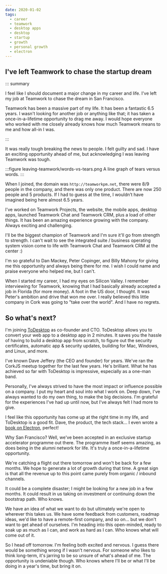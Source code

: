 ```yaml
---
date: 2020-01-02
tags:
  - career
  - teamwork
  - desktop apps
  - desktop
  - startup
  - growth
  - personal growth
  - electron
---
```


## I've left Teamwork to chase the startup dream

::: summary

I feel like I should document a major change in my career and life. I've left my job at Teamwork to chase the dream in San Francisco. 

Teamwork has been a massive part of my life. It has been a fantastic 6.5 years. I wasn't looking for another job or anything like that; it has taken a once-in-a-lifetime opportunity to drag me away. I would hope everyone who worked with me closely already knows how much Teamwork means to me and how all-in I was.

:::

It was really tough breaking the news to people. I felt guilty and sad. I have an exciting opportunity ahead of me, but acknowledging I was leaving Teamwork was tough.

:::figure leaving-teamwork/words-vs-tears.png A line graph of tears versus words.
:::

When I joined, the domain was `http://teamworkpm.net`, there were 8/9 people in the company, and there was only one product. There are now 250 people and 5 products. If I had to guess at the time, I wouldn’t have imagined being here almost 6.5 years.

I've worked on Teamwork Projects, the website, the mobile apps, desktop apps, launched Teamwork Chat and Teamwork CRM, plus a load of other things. It has been an amazing experience growing with the company. Always exciting and challenging.

I'll be the biggest champion of Teamwork and I'm sure it'll go from strength to strength. I can't wait to see the integrated suite / business operating system vision come to life with Teamwork Chat and Teamwork CRM at the center :)

I'm so grateful to Dan Mackey, Peter Copinger, and Billy Mahony for giving me this opportunity and always being there for me. I wish I could name and praise everyone who helped me, but I can't.

When I started my career, I had my eyes on Silicon Valley. I remember interviewing for Teamwork, knowing that I had basically already accepted a job in Florida (for more money). A foot in the US door, I thought. It was Peter's ambition and drive that won me over. I really believed this little company in Cork was going to "take over the world". And I have no regrets.

## So what's next?

I'm joining [ToDesktop](https://todesktop.com) as co-founder and CTO. ToDesktop allows you  to convert your web app to a desktop app in 2 minutes. It saves you the hassle of having to build a desktop app from scratch, to figure out the security certificates, automatic app & security updates, building for Mac, Windows, and Linux, and more.

I've known Dave Jeffery (the CEO and founder) for years. We've ran the CorkJS meetup together for the last few years. He's brilliant. What he has achieved so far with ToDesktop is impressive, especially as a one-man band.

Personally, I've always strived to have the most impact or influence possible on a company. I put my heart and soul into what I work on. Deep down, I've always wanted to do my own thing, to make the big decisions. I'm grateful for the experiences I've had up until now, but I've always felt I had more to give.

I feel like this opportunity has come up at the right time in my life, and ToDesktop is a good fit. Dave, the product, the tech stack... I even wrote a [book on Electron](http://shop.oreilly.com/product/9781939902344.do), perfect!

Why San Francisco?  Well, we've been accepted in an exclusive startup accelerator programme out there. The programme itself seems amazing, as does being in the alumni network for life. It's truly a once-in-a-lifetime opportunity.

We're catching a flight out there tomorrow and won't be back for a few months. We hope to generate a lot of growth during that time. A great sign is that all the revenue up to this point came purely from organic / inbound channels.

It could be a complete disaster; I might be looking for a new job in a few months. It could result in us taking on investment or continuing down the bootstrap path. Who knows.

We have an idea of what we want to do but ultimately we're open to wherever this takes us. We have some feedback from customers, roadmap ideas, we'd like to have a remote-first company, and so on... but we don't want to get ahead of ourselves. I'm heading into this open-minded, ready to soak up as much as I can, and work as hard as I can. Who knows what will come out of it.

So I head off tomorrow. I'm feeling both excited and nervous. I guess there would be something wrong if I wasn't nervous. For someone who likes to think long-term, it's jarring to be so unsure of what's ahead of me. The opportunity is undeniable though. Who knows where I'll be or what I'll be doing in a year's time, but bring it on.